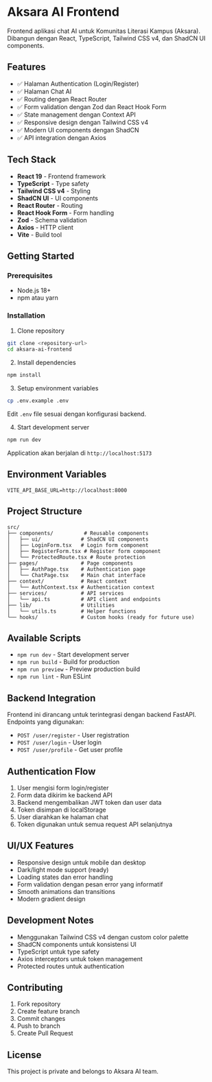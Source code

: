 # Aksara AI Frontend

Frontend aplikasi chat AI untuk Komunitas Literasi Kampus (Aksara). Dibangun dengan React, TypeScript, Tailwind CSS v4, dan ShadCN UI components.

## Features

- ✅ Halaman Authentication (Login/Register)
- ✅ Halaman Chat AI
- ✅ Routing dengan React Router
- ✅ Form validation dengan Zod dan React Hook Form
- ✅ State management dengan Context API
- ✅ Responsive design dengan Tailwind CSS v4
- ✅ Modern UI components dengan ShadCN
- ✅ API integration dengan Axios

## Tech Stack

- **React 19** - Frontend framework
- **TypeScript** - Type safety
- **Tailwind CSS v4** - Styling
- **ShadCN UI** - UI components
- **React Router** - Routing
- **React Hook Form** - Form handling
- **Zod** - Schema validation
- **Axios** - HTTP client
- **Vite** - Build tool

## Getting Started

### Prerequisites

- Node.js 18+ 
- npm atau yarn

### Installation

1. Clone repository
```bash
git clone <repository-url>
cd aksara-ai-frontend
```

2. Install dependencies
```bash
npm install
```

3. Setup environment variables
```bash
cp .env.example .env
```
Edit `.env` file sesuai dengan konfigurasi backend.

4. Start development server
```bash
npm run dev
```

Application akan berjalan di `http://localhost:5173`

## Environment Variables

```env
VITE_API_BASE_URL=http://localhost:8000
```

## Project Structure

```
src/
├── components/          # Reusable components
│   ├── ui/             # ShadCN UI components
│   ├── LoginForm.tsx   # Login form component
│   ├── RegisterForm.tsx # Register form component
│   └── ProtectedRoute.tsx # Route protection
├── pages/              # Page components
│   ├── AuthPage.tsx    # Authentication page
│   └── ChatPage.tsx    # Main chat interface
├── context/            # React context
│   └── AuthContext.tsx # Authentication context
├── services/           # API services
│   └── api.ts          # API client and endpoints
├── lib/                # Utilities
│   └── utils.ts        # Helper functions
└── hooks/              # Custom hooks (ready for future use)
```

## Available Scripts

- `npm run dev` - Start development server
- `npm run build` - Build for production
- `npm run preview` - Preview production build
- `npm run lint` - Run ESLint

## Backend Integration

Frontend ini dirancang untuk terintegrasi dengan backend FastAPI. Endpoints yang digunakan:

- `POST /user/register` - User registration
- `POST /user/login` - User login
- `POST /user/profile` - Get user profile

## Authentication Flow

1. User mengisi form login/register
2. Form data dikirim ke backend API
3. Backend mengembalikan JWT token dan user data
4. Token disimpan di localStorage
5. User diarahkan ke halaman chat
6. Token digunakan untuk semua request API selanjutnya

## UI/UX Features

- Responsive design untuk mobile dan desktop
- Dark/light mode support (ready)
- Loading states dan error handling
- Form validation dengan pesan error yang informatif
- Smooth animations dan transitions
- Modern gradient design

## Development Notes

- Menggunakan Tailwind CSS v4 dengan custom color palette
- ShadCN components untuk konsistensi UI
- TypeScript untuk type safety
- Axios interceptors untuk token management
- Protected routes untuk authentication

## Contributing

1. Fork repository
2. Create feature branch
3. Commit changes
4. Push to branch
5. Create Pull Request

## License

This project is private and belongs to Aksara AI team.